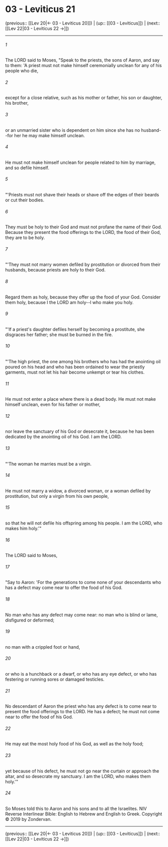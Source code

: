 # 03 - Leviticus 21

(previous:: [[Lev 20|← 03 - Leviticus 20]]) | (up:: [[03 - Leviticus]]) | (next:: [[Lev 22|03 - Leviticus 22 →]])

***


###### 1 
The LORD said to Moses, "Speak to the priests, the sons of Aaron, and say to them: 'A priest must not make himself ceremonially unclean for any of his people who die, 

###### 2 
except for a close relative, such as his mother or father, his son or daughter, his brother, 

###### 3 
or an unmarried sister who is dependent on him since she has no husband--for her he may make himself unclean. 

###### 4 
He must not make himself unclean for people related to him by marriage, and so defile himself. 

###### 5 
"'Priests must not shave their heads or shave off the edges of their beards or cut their bodies. 

###### 6 
They must be holy to their God and must not profane the name of their God. Because they present the food offerings to the LORD, the food of their God, they are to be holy. 

###### 7 
"'They must not marry women defiled by prostitution or divorced from their husbands, because priests are holy to their God. 

###### 8 
Regard them as holy, because they offer up the food of your God. Consider them holy, because I the LORD am holy--I who make you holy. 

###### 9 
"'If a priest's daughter defiles herself by becoming a prostitute, she disgraces her father; she must be burned in the fire. 

###### 10 
"'The high priest, the one among his brothers who has had the anointing oil poured on his head and who has been ordained to wear the priestly garments, must not let his hair become unkempt or tear his clothes. 

###### 11 
He must not enter a place where there is a dead body. He must not make himself unclean, even for his father or mother, 

###### 12 
nor leave the sanctuary of his God or desecrate it, because he has been dedicated by the anointing oil of his God. I am the LORD. 

###### 13 
"'The woman he marries must be a virgin. 

###### 14 
He must not marry a widow, a divorced woman, or a woman defiled by prostitution, but only a virgin from his own people, 

###### 15 
so that he will not defile his offspring among his people. I am the LORD, who makes him holy.'" 

###### 16 
The LORD said to Moses, 

###### 17 
"Say to Aaron: 'For the generations to come none of your descendants who has a defect may come near to offer the food of his God. 

###### 18 
No man who has any defect may come near: no man who is blind or lame, disfigured or deformed; 

###### 19 
no man with a crippled foot or hand, 

###### 20 
or who is a hunchback or a dwarf, or who has any eye defect, or who has festering or running sores or damaged testicles. 

###### 21 
No descendant of Aaron the priest who has any defect is to come near to present the food offerings to the LORD. He has a defect; he must not come near to offer the food of his God. 

###### 22 
He may eat the most holy food of his God, as well as the holy food; 

###### 23 
yet because of his defect, he must not go near the curtain or approach the altar, and so desecrate my sanctuary. I am the LORD, who makes them holy.'" 

###### 24 
So Moses told this to Aaron and his sons and to all the Israelites. NIV Reverse Interlinear Bible: English to Hebrew and English to Greek. Copyright © 2019 by Zondervan.

***

(previous:: [[Lev 20|← 03 - Leviticus 20]]) | (up:: [[03 - Leviticus]]) | (next:: [[Lev 22|03 - Leviticus 22 →]])
